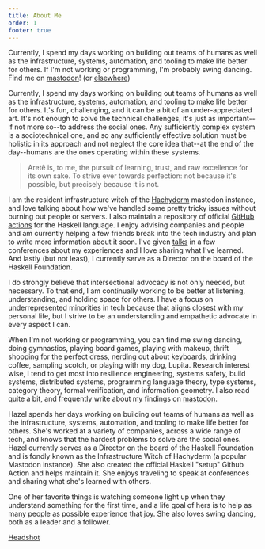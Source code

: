 ```yaml
---
title: About Me
order: 1
footer: true
---
```


<div data-atabs class="flow">
  <section id="short" data-atabs-panel data-atabs-tab-label="Short" class="flow">

Currently, I spend my days working on building out teams of humans as well as the infrastructure, systems, automation, and tooling to make life better for others.
If I'm not working or programming, I'm probably swing dancing.
Find me on [mastodon]({{socialMedia.mastodon.url}})! (or [elsewhere](/contact))

  </section>

  <section id="long" data-atabs-panel data-atabs-tab-label="Long" class="flow">

Currently, I spend my days working on building out teams of humans as well as the infrastructure, systems, automation, and tooling to make life better for others.
It's fun, challenging, and it can be a bit of an under-appreciated art.
It's not enough to solve the technical challenges, it's just as important--if not more so--to address the social ones.
Any sufficiently complex system is a sociotechnical one, and so any sufficiently effective solution must be holistic in its approach and not neglect the core idea that--at the end of the day--humans are the ones operating within these systems.

> Aretê is, to me, the pursuit of learning, trust, and raw excellence for its own sake.
> To strive ever towards perfection: not because it's possible, but precisely because it is not.

I am the resident infrastructure witch of the [Hachyderm](https://hachyderm.io) mastodon instance, and love talking about how we've handled some pretty tricky issues without burning out people or servers.
I also maintain a repository of official [GitHub actions](https://github.com/haskell/actions) for the Haskell language.
I enjoy advising companies and people and am currently helping a few friends break into the tech industry and plan to write more information about it soon.
I've given [talks](/speaking) in a few conferences about my experiences and I love sharing what I've learned.
And lastly (but not least), I currently serve as a Director on the board of the Haskell Foundation.

I do strongly believe that intersectional advocacy is not only needed, but necessary.
To that end, I am continually working to be better at listening, understanding, and holding space for others.
I have a focus on underrepresented minorities in tech because that aligns closest with my personal life, but I strive to be an understanding and empathetic advocate in every aspect I can.

When I'm not working or programming, you can find me swing dancing, doing gymnastics, playing board games, playing with makeup, thrift shopping for the perfect dress, nerding out about keyboards, drinking coffee, sampling scotch, or playing with my dog, Lupita.
Research interest wise, I tend to get most into resilience engineering, systems safety, build systems, distributed systems, programming language theory, type systems, category theory, formal verification, and information geometry.
I also read quite a bit, and frequently write about my findings on [mastodon]({{socialMedia.mastodon.url}}).

  </section>
  <section id="speaker" data-atabs-panel data-atabs-tab-label="Speaker" class="flow">

Hazel spends her days working on building out teams of humans as well as the infrastructure, systems, automation, and tooling to make life better for others.
She's worked at a variety of companies, across a wide range of tech, and knows that the hardest problems to solve are the social ones.
Hazel currently serves as a Director on the board of the Haskell Foundation and is fondly known as the Infrastructure Witch of Hachyderm (a popular Mastodon instance).
She also created the official Haskell "setup" Github Action and helps maintain it.
She enjoys traveling to speak at conferences and sharing what she's learned with others.

One of her favorite things is watching someone light up when they understand something for the first time, and a life goal of hers is to help as many people as possible experience that joy.
She also loves swing dancing, both as a leader and a follower.

[Headshot](/images/og.jpg)

  </section>
</div>

<script data-helmet="tabs-page" async defer>
{% include "tabs.js" %}
</script>

<style data-helmet="tabs-style">
{% include "tabs.css" %}
</style>
